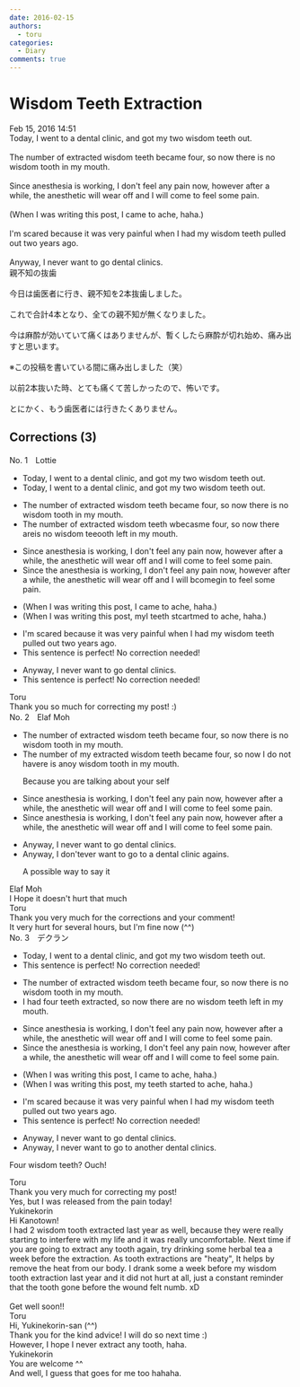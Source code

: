 ```yaml
---
date: 2016-02-15
authors:
  - toru
categories:
  - Diary
comments: true
---
```


# Wisdom Teeth Extraction
<div class="date">Feb 15, 2016 14:51</div>
<div id="post"><div id="body_show_ori">
Today, I went to a dental clinic, and got my two wisdom teeth out.<br/><br/>The number of extracted wisdom teeth became four, so now there is no wisdom tooth in my mouth.<br/><br/>Since anesthesia is working, I don't feel any pain now, however after a while, the anesthetic will wear off and I will come to feel some pain.<br/><br/>(When I was writing this post, I came to ache, haha.)<br/><br/>I'm scared because it was very painful when I had my wisdom teeth pulled out two years ago.<br/><br/>Anyway, I never want to go dental clinics.
</div></div>

<!-- more -->

<div id="post_ja"><div id="body_show_mo">
親不知の抜歯<br/><br/>今日は歯医者に行き、親不知を2本抜歯しました。<br/><br/>これで合計4本となり、全ての親不知が無くなりました。<br/><br/>今は麻酔が効いていて痛くはありませんが、暫くしたら麻酔が切れ始め、痛み出すと思います。<br/><br/>※この投稿を書いている間に痛み出しました（笑）<br/><br/>以前2本抜いた時、とても痛くて苦しかったので、怖いです。<br/><br/>とにかく、もう歯医者には行きたくありません。
</div></div>

## Corrections (3)
<div id="block"><div class="first_name"> No. 1　<span class="just_name">Lottie</span></div><div id="block2">
<ul class="correction_field">
<li class="incorrect">Today, I went to a dental clinic, and got my two wisdom teeth out.</li>
<li class="corrected correct">
Today, I went to a dental clinic<span class="f_gray"><span class="sline">,</span></span> and got my two wisdom teeth out.
</li>
</ul>
<ul class="correction_field">
<li class="incorrect">The number of extracted wisdom teeth became four, so now there is no wisdom tooth in my mouth.</li>
<li class="corrected correct">
The number of extracted wisdom teeth <span class="f_red">w</span><span class="f_gray"><span class="sline">bec</span></span>a<span class="f_red">s</span><span class="f_gray"><span class="sline">me</span></span> four, so now there <span class="f_red">are</span><span class="f_gray"><span class="sline">is</span></span> no wisdom t<span class="f_red">ee</span><span class="f_gray"><span class="sline">oo</span></span>th <span class="f_red">left </span>in my mouth.
</li>
</ul>
<ul class="correction_field">
<li class="incorrect">Since anesthesia is working, I don't feel any pain now, however after a while, the anesthetic will wear off and I will come to feel some pain.</li>
<li class="corrected correct">
Since <span class="f_red">the </span>anesthesia is working, I don't feel any pain now, however after a while, the anesthetic will wear off and I will <span class="f_red">b</span><span class="f_gray"><span class="sline">com</span></span>e<span class="f_red">gin</span> to feel some pain.
</li>
</ul>
<ul class="correction_field">
<li class="incorrect">(When I was writing this post, I came to ache, haha.)</li>
<li class="corrected correct">
(When I was writing this post, <span class="f_red">my</span><span class="f_gray"><span class="sline">I</span></span> <span class="f_red">teeth st</span><span class="f_gray"><span class="sline">c</span></span>a<span class="f_red">rt</span><span class="f_gray"><span class="sline">m</span></span>e<span class="f_red">d</span> to ache, haha.)
</li>
</ul>
<ul class="correction_field">
<li class="incorrect">I'm scared because it was very painful when I had my wisdom teeth pulled out two years ago.</li>
<li class="corrected perfect">This sentence is perfect! No correction needed!</li>
</ul>
<ul class="correction_field">
<li class="incorrect">Anyway, I never want to go dental clinics.</li>
<li class="corrected perfect">This sentence is perfect! No correction needed!</li>
</ul>
</div><div class="name"><span class="just_name">Toru</span><br>
Thank you so much for correcting my post! :)
</div>
</div>
<div id="block"><div class="first_name"> No. 2　<span class="just_name">Elaf Moh</span></div><div id="block2">
<ul class="correction_field">
<li class="incorrect">The number of extracted wisdom teeth became four, so now there is no wisdom tooth in my mouth.</li>
<li class="corrected correct">
The number of <span class="f_red">my </span>extracted wisdom teeth became four, so now <span class="f_red">I do no</span>t<span class="f_red"> </span>h<span class="f_red">av</span>e<span class="f_gray"><span class="sline">re</span></span> <span class="f_gray"><span class="sline">is </span></span><span class="f_red">a</span>n<span class="f_gray"><span class="sline">o</span></span><span class="f_red">y</span> wisdom tooth<span class="f_gray"><span class="sline"> in my mouth</span></span>.
<p class="correction_comment">Because you are talking about your self</p>
</li>
</ul>
<ul class="correction_field">
<li class="incorrect">Since anesthesia is working, I don't feel any pain now, however after a while, the anesthetic will wear off and I will come to feel some pain.</li>
<li class="corrected correct">
Since anesthesia is working, I don't feel any pain now, however after a while, the anesthetic will wear off and I will come to feel some pain.
</li>
</ul>
<ul class="correction_field">
<li class="incorrect">Anyway, I never want to go dental clinics.</li>
<li class="corrected correct">
Anyway, I <span class="f_red">do</span>n<span class="f_red">'t</span><span class="f_gray"><span class="sline">ever</span></span> want to go <span class="f_red"> to a </span>dental clinic<span class="f_red"> again</span><span class="f_gray"><span class="sline">s</span></span>.
<p class="correction_comment">A possible way to say it</p>
</li>
</ul>
</div><div class="name"><span class="just_name">Elaf Moh</span><br>
I Hope it doesn't hurt that much
</div>
<div class="name"><span class="just_name">Toru</span><br>
Thank you very much for the corrections and your comment!<br/>It very hurt for several hours, but I'm fine now (^^)
</div>
</div>
<div id="block"><div class="first_name"> No. 3　<span class="just_name">デクラン</span></div><div id="block2">
<ul class="correction_field">
<li class="incorrect">Today, I went to a dental clinic, and got my two wisdom teeth out.</li>
<li class="corrected perfect">This sentence is perfect! No correction needed!</li>
</ul>
<ul class="correction_field">
<li class="incorrect">The number of extracted wisdom teeth became four, so now there is no wisdom tooth in my mouth.</li>
<li class="corrected correct">
<span class="f_blue">I had four teeth extracted</span>, so now there <span class="f_red">are</span> no wisdom <span class="f_red">teeth left</span> in my mouth.
</li>
</ul>
<ul class="correction_field">
<li class="incorrect">Since anesthesia is working, I don't feel any pain now, however after a while, the anesthetic will wear off and I will come to feel some pain.</li>
<li class="corrected correct">
Since <span class="f_red">the </span>anesthesia is working, I don't feel any pain now, however after a while, the anesthetic will wear off and I will come to feel some pain.
</li>
</ul>
<ul class="correction_field">
<li class="incorrect">(When I was writing this post, I came to ache, haha.)</li>
<li class="corrected correct">
(When I was writing this post, <span class="f_blue">my teeth started </span>to ache, haha.)
</li>
</ul>
<ul class="correction_field">
<li class="incorrect">I'm scared because it was very painful when I had my wisdom teeth pulled out two years ago.</li>
<li class="corrected perfect">This sentence is perfect! No correction needed!</li>
</ul>
<ul class="correction_field">
<li class="incorrect">Anyway, I never want to go dental clinics.</li>
<li class="corrected correct">
Anyway, I never want to go <span class="f_blue">to another </span>dental clinic<span class="sline">s</span>.
</li>
</ul>
<p class="comment_small">
 Four wisdom teeth? Ouch!
</p>

</div><div class="name"><span class="just_name">Toru</span><br>
Thank you very much for correcting my post!<br/>Yes, but I was released from the pain today!
</div>
<div class="name"><span class="just_name">Yukinekorin</span><br>
Hi Kanotown! <br/>I had 2 wisdom tooth extracted last year as well, because they were really starting to interfere with my life and it was really uncomfortable. Next time if you are going to extract any tooth again, try drinking some herbal tea  a week before the extraction. As tooth extractions are "heaty", It helps by remove the heat from our body. I drank some a week before my wisdom tooth extraction last year and it did not hurt at all, just a constant reminder that the tooth gone before the wound felt numb. xD<br/><br/>Get well soon!!
</div>
<div class="name"><span class="just_name">Toru</span><br>
Hi, Yukinekorin-san (^^)<br/>Thank you for the kind advice! I will do so next time :) <br/>However, I hope I never extract any tooth, haha.
</div>
<div class="name"><span class="just_name">Yukinekorin</span><br>
You are welcome ^^<br/>And well, I guess that goes for me too hahaha.
</div>
</div>
